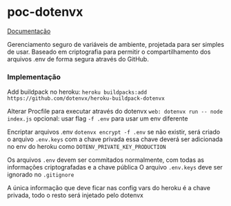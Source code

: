 # poc-dotenvx
[Documentação](https://dotenvx.com/docs)

Gerenciamento seguro de variáveis de ambiente, projetada para ser simples de usar.
Baseado em criptografia para permitir o compartilhamento dos arquivos .env de forma segura através do GitHub.

### Implementação

Add buildpack no heroku:
`heroku buildpacks:add https://github.com/dotenvx/heroku-buildpack-dotenvx`

Alterar Procfile para executar através do dotenvx
`web: dotenvx run -- node index.js`
opcional: usar flag `-f .env` para usar um env diferente

Encriptar arquivos .env
`dotenvx encrypt -f .env`
se não existir, será criado o arquivo `.env.keys` com a chave privada
essa chave deverá ser adicionada no env do heroku como `DOTENV_PRIVATE_KEY_PRODUCTION`

Os arquivos `.env` devem ser commitados normalmente,
com todas as informações criptografadas e a chave pública
O arquivo `.env.keys` deve ser ignorado no `.gitignore`

A única informação que deve ficar nas config vars do heroku é a chave privada,
todo o resto será injetado pelo dotenvx
